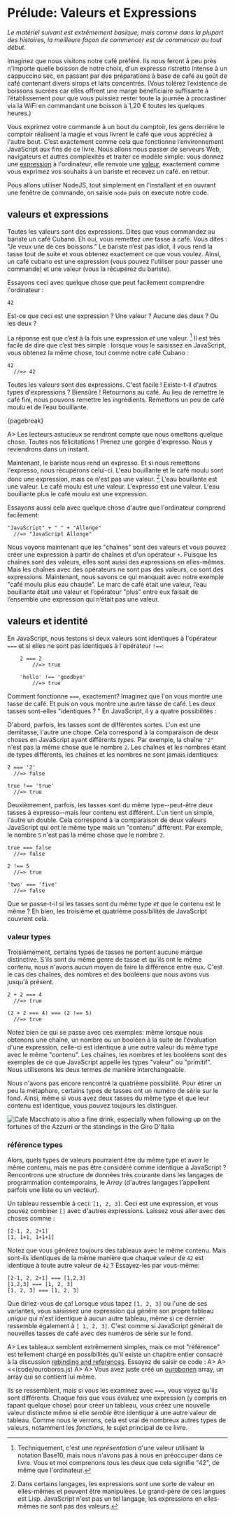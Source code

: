 # Prélude: Valeurs et Expressions

*Le matériel suivant est extrêmement basique, mais comme dans la plupart des histoires, la meilleure façon de commencer est de commencer au tout début.*

Imaginez que nous visitons notre café préféré. Ils nous feront à peu près n'importe quelle boisson de notre choix, d'un expresso ristretto intense à un cappuccino sec, en passant par des préparations à base de café au goût de café contenant divers sirops et laits concentrés. (Vous tolérez l’existence de boissons sucrées car elles offrent une marge bénéficiaire suffisante à l’établissement pour que vous puissiez rester toute la journée à procrastiner via la WiFi en commandant une boisson à 1,20 € toutes les quelques heures.)

Vous exprimez votre commande à un bout du comptoir, les gens derrière le comptoir réalisent la magie et vous livrent le café que vous appréciez à l'autre bout. C’est exactement comme cela que fonctionne l’environnement JavaScript aux fins de ce livre. Nous allons nous passer de serveurs Web, navigateurs et autres complexités et traiter ce modèle simple: vous donnez une [expression] à l'ordinateur, elle renvoie une [valeur], exactement comme vous exprimez vos souhaits à un bariste et recevez un café. en retour.

Pous allons utiliser NodeJS, tout simplement en l'installant et en ouvrant une fenêtre de commande, on saisie `node` puis on execute notre code.

[expression]: https://fr.wikipedia.org/wiki/Expression_(informatique)
[valeur]: https://fr.wikipedia.org/wiki/Valeur_(informatique)

## valeurs et expressions

Toutes les valeurs sont des expressions. Dites que vous commandez au bariste un café Cubano. Eh oui, vous remettez une tasse à café. Vous dites : "Je veux une de ces boissons." Le bariste n’est pas idiot, il vous rend la tasse tout de suite et vous obtenez exactement ce que vous voulez. Ainsi, un café cubano est une expression (vous pouvez l'utiliser pour passer une commande) et une valeur (vous la récupérez du bariste).

Essayons ceci avec quelque chose que peut facilement comprendre l'ordinateur :

    42

Est-ce que ceci est une expression ? Une valeur ? Aucune des deux ? Ou les deux ?

La réponse est que c’est à la fois une expression *et* une valeur. [^représentation] Il est très facile de dire que c’est très simple : lorsque vous le saisissez en JavaScript, vous obtenez la même chose, tout comme notre café Cubano :

    42
      //=> 42

[^représentation]: Techniquement, c'est une *représentation* d'une valeur utilisant la notation Base10, mais nous n'avons pas à nous en préoccuper dans ce livre. Vous et moi comprenons tous les deux que cela signifie "42", de même que l'ordinateur.

Toutes les valeurs sont des expressions. C'est facile ! Existe-t-il d'autres types d'expressions ? Biensûre ! Retournons au café. Au lieu de remettre le café fini, nous pouvons remettre les ingrédients. Remettons un peu de café moulu et de l’eau bouillante.

{pagebreak}

A> Les lecteurs astucieux se rendront compte que nous omettons quelque chose. Toutes nos félicitations ! Prenez une gorgée d'expresso. Nous y reviendrons dans un instant.

Maintenant, le bariste nous rend un expresso. Et si nous remettons l'expresso, nous récupérons celui-ci. L'eau bouillante et le café moulu sont donc une expression, mais ce n'est pas une valeur. [^homoiconicity] L'eau bouillante est une valeur. Le café moulu est une valeur. L'expresso est une valeur. L'eau bouillante plus le café moulu est une expression.

[^homoiconicity]: Dans certains langages, les expressions sont une sorte de valeur en elles-mêmes et peuvent être manipulées. Le grand-père de ces langues est Lisp. JavaScript n'est pas un tel langage, les expressions en elles-mêmes ne sont pas des valeurs.

Essayons aussi cela avec quelque chose d'autre que l'ordinateur comprend facilement:

    "JavaScript" + " " + "Allonge"
      //=> "JavaScript Allonge"

Nous voyons maintenant que les "chaînes" sont des valeurs et vous pouvez créer une expression à partir de chaînes et d'un opérateur `+`. Puisque les chaînes sont des valeurs, elles sont aussi des expressions en elles-mêmes. Mais les chaînes avec des opérateurs ne sont pas des valeurs, ce sont des expressions. Maintenant, nous savons ce qui manquait avec notre exemple "café moulu plus eau chaude". Le marc de café était une valeur, l’eau bouillante était une valeur et l’opérateur "plus" entre eux faisait de l’ensemble une expression qui n’était pas une valeur.

## valeurs et identité

En JavaScript, nous testons si deux valeurs sont identiques à l'opérateur `===` et si elles ne sont pas identiques à l'opérateur `!==`:

		2 === 2
			//=> true

		'hello' !== 'goodbye'
			//=> true

Comment fonctionne `===`, exactement? Imaginez que l'on vous montre une tasse de café. Et puis on vous montre une autre tasse de café. Les deux tasses sont-elles "identiques ? " En JavaScript, il y a quatre possibilités :

D'abord, parfois, les tasses sont de différentes sortes. L'un est une demitasse, l'autre une chope. Cela correspond à la comparaison de deux choses en JavaScript ayant différents *types*. Par exemple, la chaîne `"2"` n'est pas la même chose que le nombre `2`. Les chaînes et les nombres étant de types différents, les chaînes et les nombres ne sont jamais identiques:

    2 === '2'
      //=> false

    true !== 'true'
      //=> true

Deuxièmement, parfois, les tasses sont du même type--peut-être deux tasses à expresso--mais leur contenu est différent. L'un tient un simple, l'autre un double. Cela correspond à la comparaison de deux valeurs JavaScript qui ont le même type mais un "contenu" différent. Par exemple, le nombre `5` n'est pas la même chose que le nombre `2`.

    true === false
      //=> false

    2 !== 5
      //=> true

    'two' === 'five'
      //=> false

Que se passe-t-il si les tasses sont du même type *et* que le contenu est le même ? Eh bien, les troisième et quatrième possibilités de JavaScript couvrent cela.

### valeur types

Troisièmement, certains types de tasses ne portent aucune marque distinctive. S'ils sont du même genre de tasse et qu'ils ont le même contenu, nous n'avons aucun moyen de faire la différence entre eux. C'est le cas des chaînes, des nombres et des booléens que nous avons vus jusqu'à présent.

    2 + 2 === 4
      //=> true

    (2 + 2 === 4) === (2 !== 5)
      //=> true

Notez bien ce qui se passe avec ces exemples: même lorsque nous obtenons une chaîne, un nombre ou un booléen à la suite de l'évaluation d'une expression, celle-ci est identique à une autre valeur du même type avec le même "contenu". Les chaînes, les nombres et les booléens sont des exemples de ce que JavaScript appelle les types "valeur" ou "primitif". Nous utiliserons les deux termes de manière interchangeable.

Nous n'avons pas encore rencontré la quatrième possibilité. Pour étirer un peu la métaphore, certains types de tasses ont un numéro de série sur le fond. Ainsi, même si vous avez deux tasses du même type et que leur contenu est identique, vous pouvez toujours les distinguer.

![Cafe Macchiato is also a fine drink, especially when following up on the fortunes of the Azzurri or the standings in the Giro D'Italia](images/macchiato_1200.jpg)

### référence types

Alors, quels types de valeurs pourraient être du même type et avoir le même contenu, mais ne pas être considéré comme identique à JavaScript ? Rencontrons une structure de données très courante dans les langages de programmation contemporains, le *Array* (d'autres langages l'appellent parfois une liste ou un vecteur).

Un tableau ressemble à ceci: `[1, 2, 3]`. Ceci est une expression, et vous pouvez combiner `[]` avec d'autres expressions. Laissez vous aller avec des choses comme :

    [2-1, 2, 2+1]
    [1, 1+1, 1+1+1]

Notez que vous générez toujours des tableaux avec le même contenu. Mais sont-ils identiques de la même manière que chaque valeur de `42` est identique à toute autre valeur de `42` ? Essayez-les par vous-même:

    [2-1, 2, 2+1] === [1,2,3]
    [1,2,3] === [1, 2, 3]
    [1, 2, 3] === [1, 2, 3]

Que diriez-vous de ça! Lorsque vous tapez `[1, 2, 3]` ou l'une de ses variantes, vous saisissez une expression qui génère son propre tableau *unique* qui n'est identique à aucun autre tableau, même si ce dernier ressemble également à `[ 1, 2, 3]`. C'est comme si JavaScript générait de nouvelles tasses de café avec des numéros de série sur le fond.

A> Les tableaux semblent extrêmement simples, mais ce mot "référence" est tellement chargé en possibilités qu'il existe un chapitre entier consacré à la discussion [rebinding and references](#references). Essayez de saisir ce code :
A>
A> <<(code/ouroboros.js)
A>
A> Vous avez juste créé un [ouroborien](https://fr.wikipedia.org/wiki/Ouroboros) array, un array qui se contient lui même.

Ils se ressemblent, mais si vous les examinez avec `===`, vous voyez qu'ils sont différents. Chaque fois que vous évaluez une expression (y compris en tapant quelque chose) pour créer un tableau, vous créez une nouvelle valeur distincte même si elle *semble* être identique à une autre valeur de tableau. Comme nous le verrons, cela est vrai de nombreux autres types de valeurs, notamment les *fonctions*, le sujet principal de ce livre.
